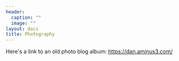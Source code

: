 ```yaml
---
header:
  caption: ""
  image: ""
layout: docs
title: Photography
---
```


Here's a link to an old photo blog album: https://dan.aminus3.com/
